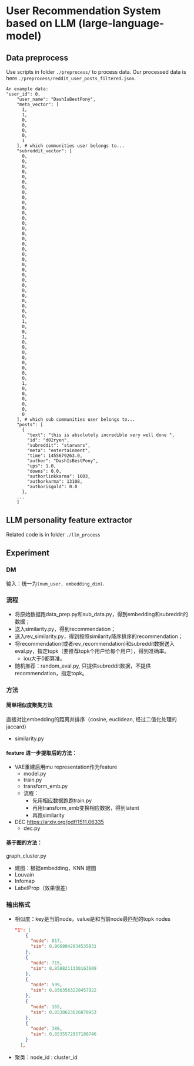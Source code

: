 # User Recommendation System based on LLM (large-language-model)

## Data preprocess
Use scripts in folder `./preprocess/` to process data. Our processed data is here `./preprocess/reddit_user_posts_filtered.json`.

```
An example data:
"user_id": 0,
    "user_name": "DashIsBestPony",
    "meta_vector": [
      1,
      1,
      0,
      0,
      0,
      0,
      1
    ], # which communities user belongs to...
    "subreddit_vector": [
      0,
      0,
      0,
      0,
      0,
      0,
      0,
      0,
      0,
      0,
      0,
      0,
      0,
      0,
      0,
      0,
      0,
      0,
      0,
      0,
      0,
      0,
      0,
      0,
      0,
      0,
      0,
      0,
      0,
      0,
      0,
      0,
      1,
      0,
      0,
      1,
      0,
      0,
      0,
      0,
      0,
      0,
      0,
      0,
      1,
      0,
      0,
      0,
      0,
      0,
      0
    ], # which sub communities user belongs to...
    "posts": [
      {
        "text": "this is absolutely incredible very well done ",
        "id": "d02ryen",
        "subreddit": "starwars",
        "meta": "entertainment",
        "time": 1455679263.0,
        "author": "DashIsBestPony",
        "ups": 1.0,
        "downs": 0.0,
        "authorlinkkarma": 1603,
        "authorkarma": 13108,
        "authorisgold": 0.0
      },
    ...
    ]
```

## LLM personality feature extractor
Related code is in folder `./llm_process`

## Experiment
### DM

输入：统一为`(num_user, embedding_dim)`.

### 流程
- 将原始数据跑data_prep.py和sub_data.py，得到embedding和subreddit的数据；
- 送入similarity.py，得到recommendation；
- 送入rev_similarity.py，得到按照similarity降序排序的recommendation；
- 将recommendation(或者rev_recommendation)和subreddit数据送入eval.py，指定topk（要推荐topk个用户给每个用户），得到准确率。
  - iou大于0都算准。
- 随机推荐：random_eval.py, 只提供subreddit数据，不提供recommendation，指定topk。


### 方法

#### 简单相似度聚类方法

直接对比embedding的距离并排序（cosine, euclidean, 经过二值化处理的 jaccard）
- similarity.py

#### feature 进一步提取后的方法：

- VAE重建后用mu representation作为feature
  - model.py
  - train.py
  - transform_emb.py
  - 流程：
    - 先用相应数据跑跑train.py
    - 再用transform_emb变换相应数据，得到latent
    - 再跑similarity
- DEC https://arxiv.org/pdf/1511.06335
  - dec.py

#### 基于图的方法：

graph_cluster.py

- 建图：根据embedding，KNN 建图
- Louvain
- Infomap
- LabelProp（效果很差）


### 输出格式
- 相似度：key是当前node，value是和当前node最匹配的topk nodes
  ```json
  "1": [
      {
        "node": 817,
        "sim": 0.9668042934535831
      },
      {
        "node": 715,
        "sim": 0.8588211330163609
      },
      {
        "node": 599,
        "sim": 0.8563563228457022
      },
      {
        "node": 165,
        "sim": 0.8538623626878953
      },
      {
        "node": 388,
        "sim": 0.8535572957188746
      }
    ],
  ```
- 聚类：node_id : cluster_id
